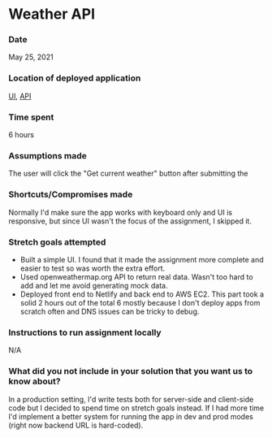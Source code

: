 # Weather API

### Date

May 25, 2021

### Location of deployed application

<a href="https://weather.levkaratun.com">UI</a>, <a href="https://api.weather.levkaratun.com/weather?city=Vancouver">API</a>

### Time spent

6 hours

### Assumptions made

The user will click the "Get current weather" button after submitting the

### Shortcuts/Compromises made

Normally I'd make sure the app works with keyboard only and UI is responsive, but since UI wasn't the focus of the assignment, I skipped it.

### Stretch goals attempted

- Built a simple UI. I found that it made the assignment more complete and easier to test so was worth the extra effort.
- Used openweathermap.org API to return real data. Wasn't too hard to add and let me avoid generating mock data.
- Deployed front end to Netlify and back end to AWS EC2. This part took a solid 2 hours out of the total 6 mostly because I don't deploy apps from scratch often and DNS issues can be tricky to debug.

### Instructions to run assignment locally

N/A

### What did you not include in your solution that you want us to know about?

In a production setting, I'd write tests both for server-side and client-side code but I decided to spend time on stretch goals instead.
If I had more time I'd implement a better system for running the app in dev and prod modes (right now backend URL is hard-coded).
